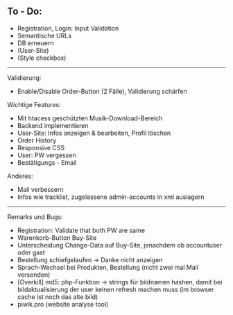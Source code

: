 To - Do:
-----------
* Registration, Login: Input Validation
* Semantische URLs
* DB erneuern
* (User-Site)
* (Style checkbox)
-----------

Validierung:
* Enable/Disable Order-Button (2 Fälle), Validierung schärfen

Wichtige Features:
* Mit htacess geschützten Musik-Download-Bereich
* Backend implementieren
* User-Site: Infos anzeigen & bearbeiten, Profil löschen
* Order History
* Responsive CSS
* User: PW vergessen
* Bestätigungs - Email

Anderes:
* Mail verbessern
* Infos wie tracklist, zugelassene admin-accounts in xml auslagern

----------

Remarks und Bugs:
* Registration: Validate that both PW are same
* Warenkorb-Button Buy-Site
* Unterscheidung Change-Data auf Buy-Site, jenachdem ob accountuser oder gast
* Bestellung schiefgelaufen -> Danke nicht anzeigen
* Sprach-Wechsel bei Produkten, Bestellung (nicht zwei mal Mail versenden)
* [Overkill] md5: php-Funktion -> strings für bildnamen hashen, damit bei
bildaktualisierung der user keinen refresh machen muss
(im browser cache ist noch das alte bild)
* piwik.pro (website analyse tool)
